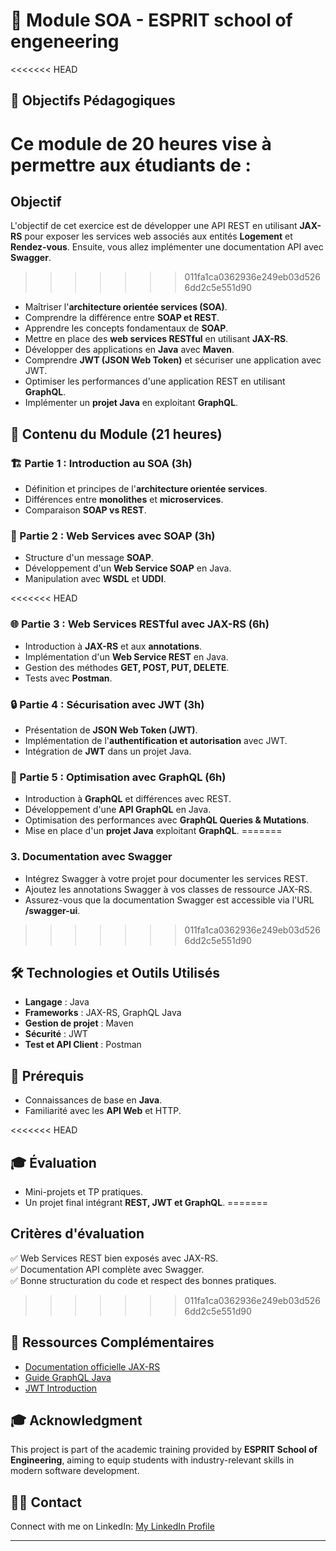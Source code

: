 # 📘 Module SOA - ESPRIT school of engeneering

<<<<<<< HEAD
## 🎯 Objectifs Pédagogiques
Ce module de **20 heures** vise à permettre aux étudiants de :
=======
## Objectif
L'objectif de cet exercice est de développer une API REST en utilisant **JAX-RS** pour exposer les services web associés aux entités **Logement** et **Rendez-vous**. Ensuite, vous allez implémenter une documentation API avec **Swagger**.
>>>>>>> 011fa1ca0362936e249eb03d5266dd2c5e551d90

- Maîtriser l'**architecture orientée services (SOA)**.
- Comprendre la différence entre **SOAP et REST**.
- Apprendre les concepts fondamentaux de **SOAP**.
- Mettre en place des **web services RESTful** en utilisant **JAX-RS**.
- Développer des applications en **Java** avec **Maven**.
- Comprendre **JWT (JSON Web Token)** et sécuriser une application avec JWT.
- Optimiser les performances d'une application REST en utilisant **GraphQL**.
- Implémenter un **projet Java** en exploitant **GraphQL**.

## 📅 Contenu du Module (21 heures)

### 🏗️ Partie 1 : Introduction au SOA (3h)
- Définition et principes de l'**architecture orientée services**.
- Différences entre **monolithes** et **microservices**.
- Comparaison **SOAP vs REST**.

### 🔗 Partie 2 : Web Services avec SOAP (3h)
- Structure d'un message **SOAP**.
- Développement d'un **Web Service SOAP** en Java.
- Manipulation avec **WSDL** et **UDDI**.

<<<<<<< HEAD
### 🌐 Partie 3 : Web Services RESTful avec JAX-RS (6h)
- Introduction à **JAX-RS** et aux **annotations**.
- Implémentation d'un **Web Service REST** en Java.
- Gestion des méthodes **GET, POST, PUT, DELETE**.
- Tests avec **Postman**.

### 🔒 Partie 4 : Sécurisation avec JWT (3h)
- Présentation de **JSON Web Token (JWT)**.
- Implémentation de l'**authentification et autorisation** avec JWT.
- Intégration de **JWT** dans un projet Java.

### 🚀 Partie 5 : Optimisation avec GraphQL (6h)
- Introduction à **GraphQL** et différences avec REST.
- Développement d'une **API GraphQL** en Java.
- Optimisation des performances avec **GraphQL Queries & Mutations**.
- Mise en place d'un **projet Java** exploitant **GraphQL**.
=======
### 3. Documentation avec Swagger
- Intégrez Swagger à votre projet pour documenter les services REST.
- Ajoutez les annotations Swagger à vos classes de ressource JAX-RS.
- Assurez-vous que la documentation Swagger est accessible via l'URL **/swagger-ui**.
>>>>>>> 011fa1ca0362936e249eb03d5266dd2c5e551d90

## 🛠️ Technologies et Outils Utilisés
- **Langage** : Java  
- **Frameworks** : JAX-RS, GraphQL Java  
- **Gestion de projet** : Maven  
- **Sécurité** : JWT  
- **Test et API Client** : Postman  

## 📌 Prérequis
- Connaissances de base en **Java**.
- Familiarité avec les **API Web** et HTTP.

<<<<<<< HEAD
## 🎓 Évaluation
- Mini-projets et TP pratiques.
- Un projet final intégrant **REST, JWT et GraphQL**.
=======
## Critères d'évaluation
✅ Web Services REST bien exposés avec JAX-RS.  
✅ Documentation API complète avec Swagger.  
✅ Bonne structuration du code et respect des bonnes pratiques.  
>>>>>>> 011fa1ca0362936e249eb03d5266dd2c5e551d90

## 📢 Ressources Complémentaires
- [Documentation officielle JAX-RS](https://jakarta.ee/specifications/restful-ws/)
- [Guide GraphQL Java](https://www.graphql-java.com/)
- [JWT Introduction](https://jwt.io/introduction/)

## 🎓 Acknowledgment
This project is part of the academic training provided by **ESPRIT School of Engineering**, aiming to equip students with industry-relevant skills in modern software development.
## 👨‍🏫 Contact
Connect with me on LinkedIn: [My LinkedIn Profile](https://www.linkedin.com/in/badiabouhdid/)

---  
